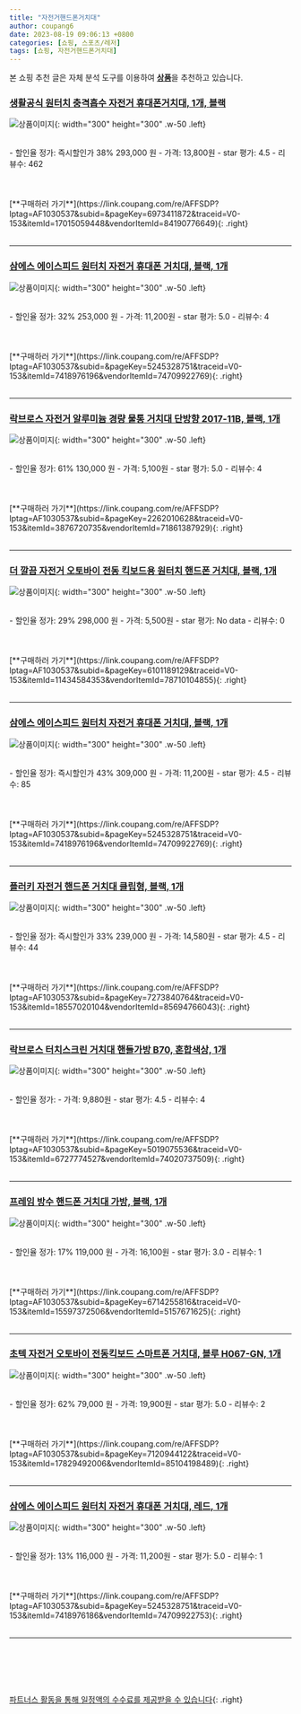 ```yaml
---
title: "자전거핸드폰거치대"
author: coupang6
date: 2023-08-19 09:06:13 +0800
categories: [쇼핑, 스포츠/레저]
tags: [쇼핑, 자전거핸드폰거치대]
---
```


본 쇼핑 추천 글은 자체 분석 도구를 이용하여 [**상품**](https://link.coupang.com/a/bao1ui)을 추천하고 있습니다.

### [생활공식 원터치 충격흡수 자전거 휴대폰거치대, 1개, 블랙](https://link.coupang.com/re/AFFSDP?lptag=AF1030537&subid=&pageKey=6973411872&traceid=V0-153&itemId=17015059448&vendorItemId=84190776649)

![상품이미지](https://thumbnail8.coupangcdn.com/thumbnails/remote/230x230ex/image/rs_quotation_api/mcljy0io/c5c3bcf9b3b74836af4541530a12f170.jpg){: width="300" height="300" .w-50 .left}


<br>
- 할인율 정가: 즉시할인가 38%  293,000   원
- 가격: 13,800원
- star 평가: 4.5
- 리뷰수: 462
<br>
<br>
<br>
<br>
[**구매하러 가기**](https://link.coupang.com/re/AFFSDP?lptag=AF1030537&subid=&pageKey=6973411872&traceid=V0-153&itemId=17015059448&vendorItemId=84190776649){: .right}
<br>
<br>

---

### [삼에스 에이스피드 원터치 자전거 휴대폰 거치대, 블랙, 1개](https://link.coupang.com/re/AFFSDP?lptag=AF1030537&subid=&pageKey=5245328751&traceid=V0-153&itemId=7418976196&vendorItemId=74709922769)

![상품이미지](https://thumbnail10.coupangcdn.com/thumbnails/remote/230x230ex/image/retail/images/2366212243411633-adb8fdd7-a019-48e8-8481-c590cfdd1eec.jpg){: width="300" height="300" .w-50 .left}


<br>
- 할인율 정가: 32%  253,000   원
- 가격: 11,200원
- star 평가: 5.0
- 리뷰수: 4
<br>
<br>
<br>
<br>
[**구매하러 가기**](https://link.coupang.com/re/AFFSDP?lptag=AF1030537&subid=&pageKey=5245328751&traceid=V0-153&itemId=7418976196&vendorItemId=74709922769){: .right}
<br>
<br>

---

### [락브로스 자전거 알루미늄 경량 물통 거치대 단방향 2017-11B, 블랙, 1개](https://link.coupang.com/re/AFFSDP?lptag=AF1030537&subid=&pageKey=2262010628&traceid=V0-153&itemId=3876720735&vendorItemId=71861387929)

![상품이미지](https://thumbnail9.coupangcdn.com/thumbnails/remote/230x230ex/image/retail/images/2020/10/13/18/3/b796e2bc-997d-47a3-9378-36be83f24a36.jpg){: width="300" height="300" .w-50 .left}


<br>
- 할인율 정가: 61%  130,000   원
- 가격: 5,100원
- star 평가: 5.0
- 리뷰수: 4
<br>
<br>
<br>
<br>
[**구매하러 가기**](https://link.coupang.com/re/AFFSDP?lptag=AF1030537&subid=&pageKey=2262010628&traceid=V0-153&itemId=3876720735&vendorItemId=71861387929){: .right}
<br>
<br>

---

### [더 깔끔 자전거 오토바이 전동 킥보드용 원터치 핸드폰 거치대, 블랙, 1개](https://link.coupang.com/re/AFFSDP?lptag=AF1030537&subid=&pageKey=6101189129&traceid=V0-153&itemId=11434584353&vendorItemId=78710104855)

![상품이미지](https://thumbnail9.coupangcdn.com/thumbnails/remote/230x230ex/image/retail/images/7810612136066909-d0527ed5-802c-49e3-8925-8446e787d8cb.jpg){: width="300" height="300" .w-50 .left}


<br>
- 할인율 정가: 29%  298,000   원
- 가격: 5,500원
- star 평가: No data
- 리뷰수: 0
<br>
<br>
<br>
<br>
[**구매하러 가기**](https://link.coupang.com/re/AFFSDP?lptag=AF1030537&subid=&pageKey=6101189129&traceid=V0-153&itemId=11434584353&vendorItemId=78710104855){: .right}
<br>
<br>

---

### [삼에스 에이스피드 원터치 자전거 휴대폰 거치대, 블랙, 1개](https://link.coupang.com/re/AFFSDP?lptag=AF1030537&subid=&pageKey=5245328751&traceid=V0-153&itemId=7418976196&vendorItemId=74709922769)

![상품이미지](https://thumbnail10.coupangcdn.com/thumbnails/remote/230x230ex/image/retail/images/2366212243411633-adb8fdd7-a019-48e8-8481-c590cfdd1eec.jpg){: width="300" height="300" .w-50 .left}


<br>
- 할인율 정가: 즉시할인가 43%  309,000   원
- 가격: 11,200원
- star 평가: 4.5
- 리뷰수: 85
<br>
<br>
<br>
<br>
[**구매하러 가기**](https://link.coupang.com/re/AFFSDP?lptag=AF1030537&subid=&pageKey=5245328751&traceid=V0-153&itemId=7418976196&vendorItemId=74709922769){: .right}
<br>
<br>

---

### [플러키 자전거 핸드폰 거치대 클립형, 블랙, 1개](https://link.coupang.com/re/AFFSDP?lptag=AF1030537&subid=&pageKey=7273840764&traceid=V0-153&itemId=18557020104&vendorItemId=85694766043)

![상품이미지](https://thumbnail10.coupangcdn.com/thumbnails/remote/230x230ex/image/vendor_inventory/d03c/43fa4ff4b391a134f96e224b8747d4686591134885004979f26ba97e8581.jpg){: width="300" height="300" .w-50 .left}


<br>
- 할인율 정가: 즉시할인가 33%  239,000   원
- 가격: 14,580원
- star 평가: 4.5
- 리뷰수: 44
<br>
<br>
<br>
<br>
[**구매하러 가기**](https://link.coupang.com/re/AFFSDP?lptag=AF1030537&subid=&pageKey=7273840764&traceid=V0-153&itemId=18557020104&vendorItemId=85694766043){: .right}
<br>
<br>

---

### [락브로스 터치스크린 거치대 핸들가방 B70, 혼합색상, 1개](https://link.coupang.com/re/AFFSDP?lptag=AF1030537&subid=&pageKey=5019075536&traceid=V0-153&itemId=6727774527&vendorItemId=74020737509)

![상품이미지](https://thumbnail7.coupangcdn.com/thumbnails/remote/230x230ex/image/rs_quotation_api/9qvm65l3/cf0a08e96a574b6aa8d6441f60302f55.jpg){: width="300" height="300" .w-50 .left}


<br>
- 할인율 정가: 
- 가격: 9,880원
- star 평가: 4.5
- 리뷰수: 4
<br>
<br>
<br>
<br>
[**구매하러 가기**](https://link.coupang.com/re/AFFSDP?lptag=AF1030537&subid=&pageKey=5019075536&traceid=V0-153&itemId=6727774527&vendorItemId=74020737509){: .right}
<br>
<br>

---

### [프레임 방수 핸드폰 거치대 가방, 블랙, 1개](https://link.coupang.com/re/AFFSDP?lptag=AF1030537&subid=&pageKey=6714255816&traceid=V0-153&itemId=15597372506&vendorItemId=5157671625)

![상품이미지](https://thumbnail10.coupangcdn.com/thumbnails/remote/230x230ex/image/vendor_inventory/84b5/fe083a14b4eae45d2c2eaa0e45fd6b866f435e6ea8ff84b1e9c7fab042ee.jpg){: width="300" height="300" .w-50 .left}


<br>
- 할인율 정가: 17%  119,000   원
- 가격: 16,100원
- star 평가: 3.0
- 리뷰수: 1
<br>
<br>
<br>
<br>
[**구매하러 가기**](https://link.coupang.com/re/AFFSDP?lptag=AF1030537&subid=&pageKey=6714255816&traceid=V0-153&itemId=15597372506&vendorItemId=5157671625){: .right}
<br>
<br>

---

### [초텍 자전거 오토바이 전동킥보드 스마트폰 거치대, 블루 H067-GN, 1개](https://link.coupang.com/re/AFFSDP?lptag=AF1030537&subid=&pageKey=7120944122&traceid=V0-153&itemId=17829492006&vendorItemId=85104198489)

![상품이미지](https://thumbnail9.coupangcdn.com/thumbnails/remote/230x230ex/image/vendor_inventory/dc6b/c9256df543e85c7ffe10ac2c92f80c516ad0a7f7766d1cc0125ebd776538.jpg){: width="300" height="300" .w-50 .left}


<br>
- 할인율 정가: 62%  79,000   원
- 가격: 19,900원
- star 평가: 5.0
- 리뷰수: 2
<br>
<br>
<br>
<br>
[**구매하러 가기**](https://link.coupang.com/re/AFFSDP?lptag=AF1030537&subid=&pageKey=7120944122&traceid=V0-153&itemId=17829492006&vendorItemId=85104198489){: .right}
<br>
<br>

---

### [삼에스 에이스피드 원터치 자전거 휴대폰 거치대, 레드, 1개](https://link.coupang.com/re/AFFSDP?lptag=AF1030537&subid=&pageKey=5245328751&traceid=V0-153&itemId=7418976186&vendorItemId=74709922753)

![상품이미지](https://thumbnail9.coupangcdn.com/thumbnails/remote/230x230ex/image/retail/images/8403279178829410-26b166d3-925b-48a4-a1d7-c3c97fe9cccf.jpg){: width="300" height="300" .w-50 .left}


<br>
- 할인율 정가: 13%  116,000   원
- 가격: 11,200원
- star 평가: 5.0
- 리뷰수: 1
<br>
<br>
<br>
<br>
[**구매하러 가기**](https://link.coupang.com/re/AFFSDP?lptag=AF1030537&subid=&pageKey=5245328751&traceid=V0-153&itemId=7418976186&vendorItemId=74709922753){: .right}
<br>
<br>

---
<br><br><br><br><br> [파트너스 활동을 통해 일정액의 수수료를 제공받을 수 있습니다](https://link.coupang.com/a/bao1ui){: .right}